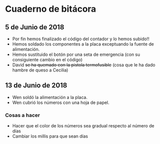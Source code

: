# Cuaderno de bitácora

## 5 de Junio de 2018

* Por fin hemos finalizado el código del contador y lo hemos subido!!
* Hemos soldado los componentes a la placa exceptuando la fuente de alimentación.
* Hemos sustituido el botón por una seta de emergencia (con su consiguiente cambio en el código)
* David ~~se ha quemado con la pistola termofusible~~  (cosa que le ha dado hambre de queso a Cecilia)

## 13 de Junio de 2018
* Wen soldó la alimentación a la placa.
* Wen cubrió los números con una hoja de papel.

### Cosas a hacer
  - Hacer que el color de los números sea gradual respecto al número de días
  - Cambiar los millis para que sean días
  
